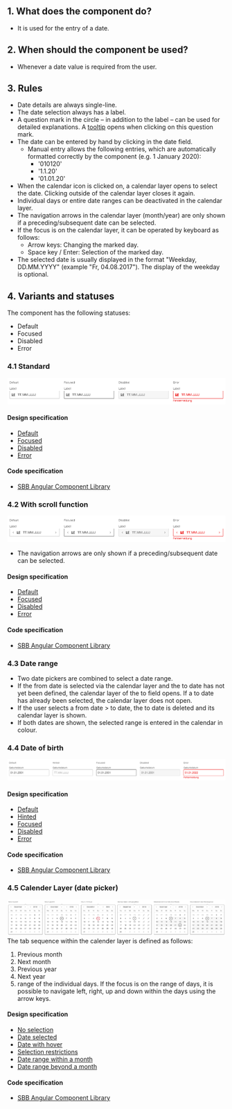 ## 1. What does the component do?
* It is used for the entry of a date.


## 2. When should the component be used?
* Whenever a date value is required from the user.


## 3. Rules    
* Date details are always single-line.
* The date selection always has a label.
* A question mark in the circle – in addition to the label – can be used for detailed explanations. A [tooltip](https://digital.sbb.ch/en/webapps/components/tooltip) opens when clicking on this question mark.
* The date can be entered by hand by clicking in the date field.
    * Manual entry allows the following entries, which are automatically formatted correctly by the component (e.g. 1 January 2020):
        * '010120'
        * '1.1.20'
        * '01.01.20'
* When the calendar icon is clicked on, a calendar layer opens to select the date. Clicking outside of the calendar layer closes it again.
* Individual days or entire date ranges can be deactivated in the calendar layer.
* The navigation arrows in the calendar layer (month/year) are only shown if a preceding/subsequent date can be selected.
* If the focus is on the calendar layer, it can be operated by keyboard as follows:
    * Arrow keys: Changing the marked day.
    * Space key / Enter: Selection of the marked day.
* The selected date is usually displayed in the format "Weekday, DD.MM.YYYY" (example "Fr, 04.08.2017"). The display of the weekday is optional.


## 4. Variants and statuses
The component has the following statuses:
* Default
* Focused
* Disabled
* Error

### 4.1 Standard
![Image of the date selection component in the standard variant](https://raw.githubusercontent.com/sbb-design-systems/design-system-webapp-documentation/master/documentation/components/datepicker/images/dateinput_default.png 'class: image')

#### Design specification
* [Default](https://sbb.invisionapp.com/d/main#/console/17140415/355318424/inspect)
* [Focused](https://sbb.invisionapp.com/d/main#/console/17140415/355318425/inspect)
* [Disabled](https://sbb.invisionapp.com/d/main#/console/17140415/355318426/inspect)
* [Error](https://sbb.invisionapp.com/d/main#/console/17140415/355318427/inspect)

#### Code specification
* [SBB Angular Component Library](https://sbb-angular.app.sbb.ch/business/components/datepicker)


### 4.2 With scroll function
![Image of the date selection component with scroll function](https://raw.githubusercontent.com/sbb-design-systems/design-system-webapp-documentation/master/documentation/components/datepicker/images/dateinput_pageable.png 'class: image')
* The navigation arrows are only shown if a preceding/subsequent date can be selected.

#### Design specification
* [Default](https://sbb.invisionapp.com/d/main#/console/17140415/355318428/inspect)
* [Focused](https://sbb.invisionapp.com/d/main#/console/17140415/355318429/inspect)
* [Disabled](https://sbb.invisionapp.com/d/main#/console/17140415/355318430/inspect)
* [Error](https://sbb.invisionapp.com/d/main#/console/17140415/355318431/inspect)

#### Code specification
* [SBB Angular Component Library](https://sbb-angular.app.sbb.ch/business/components/datepicker)

### 4.3 Date range
* Two date pickers are combined to select a date range.
* If the from date is selected via the calendar layer and the to date has not yet been defined, the calendar layer of the to field opens. If a to date has already been selected, the calendar layer does not open.
* If the user selects a from date > to date, the to date is deleted and its calendar layer is shown.
* If both dates are shown, the selected range is entered in the calendar in colour.

### 4.4 Date of birth
![Image of the date selection component for entry of a date of birth](https://raw.githubusercontent.com/sbb-design-systems/design-system-webapp-documentation/master/documentation/components/datepicker/images/dateinput_birthdate.png 'class: image')

#### Design specification
* [Default](https://sbb.invisionapp.com/d/main#/console/17140415/355318432/inspect)
* [Hinted](https://sbb.invisionapp.com/d/main#/console/17140415/355318433/inspect)
* [Focused](https://sbb.invisionapp.com/d/main#/console/17140415/355318434/inspect)
* [Disabled](https://sbb.invisionapp.com/d/main#/console/17140415/355318435/inspect)
* [Error](https://sbb.invisionapp.com/d/main#/console/17140415/355318436/inspect)

#### Code specification
* [SBB Angular Component Library](https://sbb-angular.app.sbb.ch/business/components/datepicker)

### 4.5 Calender Layer (date picker)
![Image of the date selection component with date picker](https://raw.githubusercontent.com/sbb-design-systems/design-system-webapp-documentation/master/documentation/components/datepicker/images/Dateinput_Picker.png 'class: image')
The tab sequence within the calender layer is defined as follows:
1. Previous month
2. Next month
3. Previous year
4. Next year
5. range of the individual days. If the focus is on the range of days, it is possible to navigate left, right, up and down within the days using the arrow keys.

#### Design specification
* [No selection](https://sbb.invisionapp.com/d/main#/console/17140415/355318437/inspect)
* [Date selected](https://sbb.invisionapp.com/d/main#/console/17140415/355318438/inspect)
* [Date with hover](https://sbb.invisionapp.com/d/main#/console/17140415/355318439/inspect)
* [Selection restrictions](https://sbb.invisionapp.com/d/main#/console/17140415/355318440/inspect)
* [Date range within a month](https://sbb.invisionapp.com/d/main#/console/17140415/355318441/inspect)
* [Date range beyond a month](https://sbb.invisionapp.com/d/main#/console/17140415/355318442/inspect)

#### Code specification
* [SBB Angular Component Library](https://sbb-angular.app.sbb.ch/business/components/datepicker)
